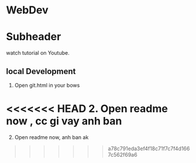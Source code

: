 # WebDev


# Subheader

watch tutorial on Youtube.

## local Development

1. Open git.html in your bows

<<<<<<< HEAD
2. Open readme now , cc gi vay anh ban
=======
2. Open readme now, anh ban ak
>>>>>>> a78c791eda3ef4f18c71f7c7f4d1667c562f69a6
